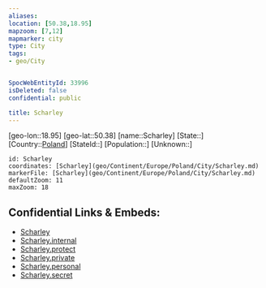```yaml
---
aliases: 
location: [50.38,18.95]
mapzoom: [7,12] 
mapmarker: city 
type: City
tags:
- geo/City


SpocWebEntityId: 33996
isDeleted: false
confidential: public

title: Scharley
---
```

[geo-lon::18.95]
[geo-lat::50.38]
[name::Scharley]
[State::]
[Country::[Poland](geo/Continent/Europe/Poland.md)]
[StateId::]
[Population::]
[Unknown::]


```leaflet
id: Scharley
coordinates: [Scharley](geo/Continent/Europe/Poland/City/Scharley.md)
markerFile: [Scharley](geo/Continent/Europe/Poland/City/Scharley.md)
defaultZoom: 11 
maxZoom: 18
```


## Confidential Links & Embeds: 
- [Scharley](../../../../../../_public/geo/Continent/Europe/Poland/City/Scharley.md) 
- [Scharley.internal](../../../../../../_internal/geo/Continent/Europe/Poland/City/Scharley.internal.md) 
- [Scharley.protect](../../../../../../_protect/geo/Continent/Europe/Poland/City/Scharley.protect.md) 
- [Scharley.private](../../../../../../_private/geo/Continent/Europe/Poland/City/Scharley.private.md) 
- [Scharley.personal](../../../../../../_personal/geo/Continent/Europe/Poland/City/Scharley.personal.md) 
- [Scharley.secret](../../../../../../_secret/geo/Continent/Europe/Poland/City/Scharley.secret.md) 
